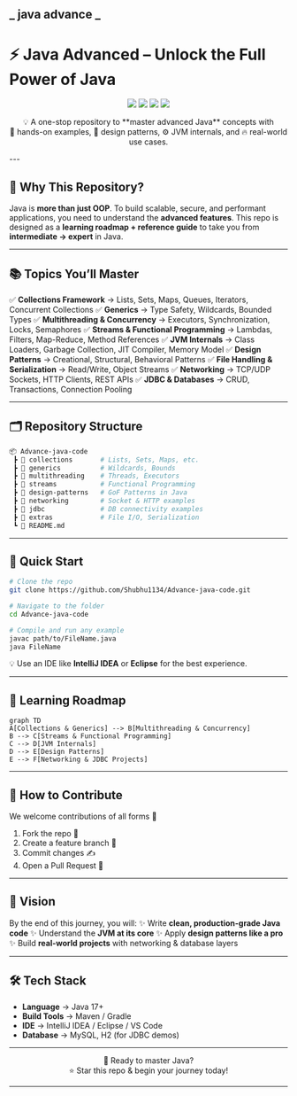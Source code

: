 ## **_ java advance _**

# ⚡ Java Advanced – Unlock the Full Power of Java

<p align="center">
<img src="https://img.shields.io/badge/Java-17+-red?style=for-the-badge&logo=openjdk" />
<img src="https://img.shields.io/badge/Build-Passing-brightgreen?style=for-the-badge&logo=githubactions" />
<img src="https://img.shields.io/badge/Contributions-Welcome-blue?style=for-the-badge&logo=github" />
<img src="https://img.shields.io/badge/License-MIT-orange?style=for-the-badge" />
</p>

<p align="center">
💡 A one-stop repository to **master advanced Java** concepts with <br> 🚀 hands-on examples, 🧩 design patterns, ⚙️ JVM internals, and 🔥 real-world use cases.
</p>
---

## 🌟 Why This Repository?

Java is **more than just OOP**. To build scalable, secure, and performant applications, you need to understand the **advanced features**.
This repo is designed as a **learning roadmap + reference guide** to take you from **intermediate → expert** in Java.

---

## 📚 Topics You’ll Master

✅ **Collections Framework** → Lists, Sets, Maps, Queues, Iterators, Concurrent Collections
✅ **Generics** → Type Safety, Wildcards, Bounded Types
✅ **Multithreading & Concurrency** → Executors, Synchronization, Locks, Semaphores
✅ **Streams & Functional Programming** → Lambdas, Filters, Map-Reduce, Method References
✅ **JVM Internals** → Class Loaders, Garbage Collection, JIT Compiler, Memory Model
✅ **Design Patterns** → Creational, Structural, Behavioral Patterns
✅ **File Handling & Serialization** → Read/Write, Object Streams
✅ **Networking** → TCP/UDP Sockets, HTTP Clients, REST APIs
✅ **JDBC & Databases** → CRUD, Transactions, Connection Pooling

---

## 🗂️ Repository Structure

```bash
📦 Advance-java-code
 ┣ 📂 collections       # Lists, Sets, Maps, etc.
 ┣ 📂 generics          # Wildcards, Bounds
 ┣ 📂 multithreading    # Threads, Executors
 ┣ 📂 streams           # Functional Programming
 ┣ 📂 design-patterns   # GoF Patterns in Java
 ┣ 📂 networking        # Socket & HTTP examples
 ┣ 📂 jdbc              # DB connectivity examples
 ┣ 📂 extras            # File I/O, Serialization
 ┗ 📜 README.md
```

---

## 🚀 Quick Start

```bash
# Clone the repo
git clone https://github.com/Shubhu1134/Advance-java-code.git

# Navigate to the folder
cd Advance-java-code

# Compile and run any example
javac path/to/FileName.java
java FileName
```

💡 Use an IDE like **IntelliJ IDEA** or **Eclipse** for the best experience.

---

## 🧭 Learning Roadmap

```mermaid
graph TD
A[Collections & Generics] --> B[Multithreading & Concurrency]
B --> C[Streams & Functional Programming]
C --> D[JVM Internals]
D --> E[Design Patterns]
E --> F[Networking & JDBC Projects]
```

---

## 🤝 How to Contribute

We welcome contributions of all forms 🙌

1. Fork the repo 🍴
2. Create a feature branch 🌱
3. Commit changes ✍️
4. Open a Pull Request 🚀

---

## 🎯 Vision

By the end of this journey, you will:
✨ Write **clean, production-grade Java code**
✨ Understand the **JVM at its core**
✨ Apply **design patterns like a pro**
✨ Build **real-world projects** with networking & database layers

---

## 🛠️ Tech Stack

- **Language** → Java 17+
- **Build Tools** → Maven / Gradle
- **IDE** → IntelliJ IDEA / Eclipse / VS Code
- **Database** → MySQL, H2 (for JDBC demos)

---

<p align="center">
  🚀 Ready to master Java? <br>
  ⭐ Star this repo & begin your journey today!  
</p>

---
